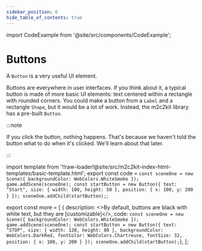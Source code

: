 ```yaml
---
sidebar_position: 6
hide_table_of_contents: true
---
```


import CodeExample from '@site/src/components/CodeExample';

# Buttons

A `Button` is a very useful UI element.

Buttons are everywhere in user interfaces. If you think about it, a typical button is made of more basic UI elements: text centered within a rectangle with rounded corners. You could make a button from a `Label` and a rectangle `Shape`, but it would be a lot of work. Instead, the m2c2kit library has a pre-built `Button`.

:::note

If you click the button, nothing happens. That's because we haven't told the button what to do when it's clicked. We'll learn about that later.

:::

import template from '!!raw-loader!@site/src/m2c2kit-index-html-templates/basic-template.html';
export const code = `const sceneOne = new Scene({ backgroundColor: WebColors.WhiteSmoke });
game.addScene(sceneOne);
const startButton = new Button({
    text: "Start",
    size: { width: 100, height: 50 },
    position: { x: 100, y: 200 }
});
sceneOne.addChild(startButton);`;

export const more = [
{ description: <>By default, buttons are black with white text, but they are [customizable]</>,
code: `const sceneOne = new Scene({ backgroundColor: WebColors.WhiteSmoke });
game.addScene(sceneOne);
const startButton = new Button({
    text: "STOP",
    size: { width: 120, height: 80 },
    backgroundColor: WebColors.DarkRed,
    fontColor: WebColors.Chartreuse,
    fontSize: 32,
    position: { x: 100, y: 200 }
});
sceneOne.addChild(startButton);`},
];

<CodeExample code={code} more={more} template={template}/>
